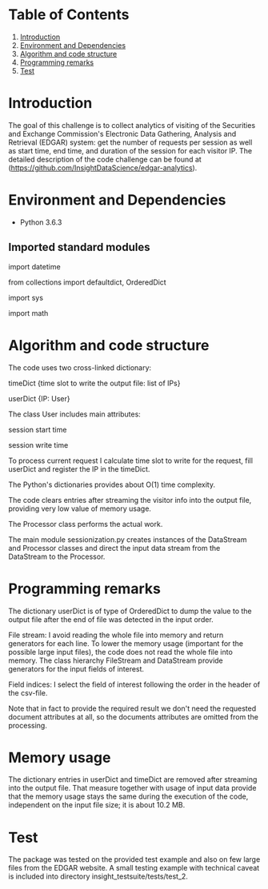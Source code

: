 # Table of Contents
1. [Introduction](README.md#Introduction)
2. [Environment and Dependencies](README.md#Environment-and-Dependencies)
3. [Algorithm and code structure](README.md#Algorithm-and-code-structure)
4. [Programming remarks](README.md#Programming-remarks)
5. [Test](README.md#Test)

# Introduction

The goal of this challenge is to collect analytics of visiting of the Securities and Exchange Commission's Electronic Data Gathering, Analysis and Retrieval (EDGAR) system: get the number of requests per session as well as start time, end time, and duration of the session for each visitor IP. The detailed description of the code challenge can be found at (https://github.com/InsightDataScience/edgar-analytics).

# Environment and Dependencies

* Python 3.6.3

## Imported standard modules

import datetime

from collections import defaultdict, OrderedDict

import sys

import math

# Algorithm and code structure

The code uses two cross-linked dictionary:

timeDict {time slot to write the output file: list of IPs}

userDict {IP: User}

The class User includes main attributes:

session start time

session write time

To process current request I calculate time slot to write for the request, fill userDict and register the IP in the timeDict.

The Python's dictionaries provides about O(1) time complexity.

The code clears entries after streaming the visitor info into the output file, providing very low value of memory usage.

The Processor class performs the actual work.

The main module sessionization.py creates instances of the DataStream and Processor classes and direct the input data stream from the DataStream to the Processor.

# Programming remarks

The dictionary userDict is of type of OrderedDict to dump the value to the output file after the end of file was detected in the input order.

File stream: I avoid reading the whole file into memory and return generators for each line.
To lower the memory usage (important for the possible large input files), the code does not read the whole file into memory. The class hierarchy FileStream and DataStream provide generators for the input fields of interest.

Field indices: I select the field of interest following the order in the header of the csv-file.

Note that in fact to provide the required result we don't need the requested document attributes at all, so the documents attributes are omitted from the processing.

# Memory usage

The dictionary entries in userDict and timeDict are removed after streaming into the output file.
That measure together with usage of input data provide that the memory usage stays the same during the execution of the code, independent on the input file size; it is about 10.2 MB.

# Test

The package was tested on the provided test example and also on few large files from the EDGAR website. A small testing example with technical caveat is included into directory insight_testsuite/tests/test_2.
